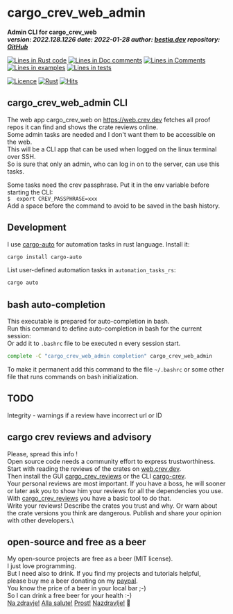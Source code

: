 [comment]: # (auto_md_to_doc_comments segment start A)

# cargo_crev_web_admin

[comment]: # (auto_cargo_toml_to_md start)

**Admin CLI for cargo_crev_web**  
***version: 2022.128.1226  date: 2022-01-28 author: [bestia.dev](https://bestia.dev) repository: [GitHub](https://github.com/bestia-dev/cargo_crev_web_admin)***  

[comment]: # (auto_cargo_toml_to_md end)

[comment]: # (auto_lines_of_code start)
[![Lines in Rust code](https://img.shields.io/badge/Lines_in_Rust-819-green.svg)](https://github.com/bestia-dev/cargo_crev_web_admin/)
[![Lines in Doc comments](https://img.shields.io/badge/Lines_in_Doc_comments-120-blue.svg)](https://github.com/bestia-dev/cargo_crev_web_admin/)
[![Lines in Comments](https://img.shields.io/badge/Lines_in_comments-93-purple.svg)](https://github.com/bestia-dev/cargo_crev_web_admin/)
[![Lines in examples](https://img.shields.io/badge/Lines_in_examples-0-yellow.svg)](https://github.com/bestia-dev/cargo_crev_web_admin/)
[![Lines in tests](https://img.shields.io/badge/Lines_in_tests-36-orange.svg)](https://github.com/bestia-dev/cargo_crev_web_admin/)

[comment]: # (auto_lines_of_code end)

[![Licence](https://img.shields.io/badge/license-MIT-blue.svg)](https://github.com/bestia-dev/cargo_crev_web_admin/blob/main/LICENSE)
[![Rust](https://github.com/bestia-dev/cargo_crev_web_admin/workflows/RustAction/badge.svg)](https://github.com/bestia-dev/cargo_crev_web_admin/)
[![Hits](https://hits.seeyoufarm.com/api/count/incr/badge.svg?url=https%3A%2F%2Fgithub.com%2Fbestia-dev%2Fcargo_crev_web_admin&count_bg=%2379C83D&title_bg=%23555555&icon=&icon_color=%23E7E7E7&title=hits&edge_flat=false)](https://hits.seeyoufarm.com)

## cargo_crev_web_admin CLI

The web app cargo_crev_web on <https://web.crev.dev> fetches all proof repos it can find and shows the crate reviews online.  
Some admin tasks are needed and I don't want them to be accessible on the web.  
This will be a CLI app that can be used when logged on the linux terminal over SSH.  
So is sure that only an admin, who can log in on to the server, can use this tasks.

Some tasks need the crev passphrase. Put it in the env variable before starting the CLI:  
`$  export CREV_PASSPHRASE=xxx`  
Add a space before the command to avoid to be saved in the bash history.  

## Development

I use [cargo-auto](https://crates.io/crates/cargo-auto) for automation tasks in rust language. Install it:

```bash
cargo install cargo-auto
```

List user-defined automation tasks in `automation_tasks_rs`:

```bash
cargo auto
```

## bash auto-completion

This executable is prepared for auto-completion in bash.  
Run this command to define auto-completion in bash for the current session:  
Or add it to `.bashrc` file to be executed n every session start.

```bash
complete -C "cargo_crev_web_admin completion" cargo_crev_web_admin
```

To make it permanent add this command to the file `~/.bashrc` or some other file that runs commands on bash initialization.  

## TODO

Integrity - warnings if a review have incorrect url or ID

## cargo crev reviews and advisory

Please, spread this info !\
Open source code needs a community effort to express trustworthiness.\
Start with reading the reviews of the crates on [web.crev.dev](https://web.crev.dev/rust-reviews/crates). \
Then install the GUI [cargo_crev_reviews](https://crates.io/crates/cargo_crev_reviews) or the CLI [cargo-crev](https://github.com/crev-dev/cargo-crev)\.  
Your personal reviews are most important. If you have a boss, he will sooner or later ask you to show him your reviews for all the dependencies you use. With [cargo_crev_reviews](https://crates.io/crates/cargo_crev_reviews) you have a basic tool to do that. \
Write your reviews! Describe the crates you trust and why. Or warn about the crate versions you think are dangerous. Publish and share your opinion with other developers.\

## open-source and free as a beer

My open-source projects are free as a beer (MIT license).  
I just love programming.  
But I need also to drink. If you find my projects and tutorials helpful,  
please buy me a beer donating on my [paypal](https://paypal.me/LucianoBestia).  
You know the price of a beer in your local bar ;-)  
So I can drink a free beer for your health :-)  
[Na zdravje!](https://translate.google.com/?hl=en&sl=sl&tl=en&text=Na%20zdravje&op=translate) [Alla salute!](https://dictionary.cambridge.org/dictionary/italian-english/alla-salute) [Prost!](https://dictionary.cambridge.org/dictionary/german-english/prost) [Nazdravlje!](https://matadornetwork.com/nights/how-to-say-cheers-in-50-languages/) 🍻

[comment]: # (auto_md_to_doc_comments segment end A)
